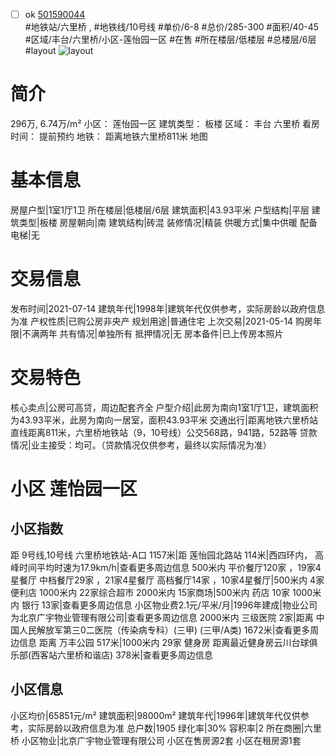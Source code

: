- [ ] ok [501590044](https://bj.5i5j.com/ershoufang/501590044.html)  
 #地铁站/六里桥 ,  #地铁线/10号线
#单价/6-8 #总价/285-300 #面积/40-45   #区域/丰台/六里桥/小区-莲怡园一区 #在售 #所在楼层/低楼层 #总楼层/6层 #layout 
![layout](http://image2a.5i5j.com/bdir/layout/0348188108b2405f8cbac0562ceef33b.jpg_P5.jpg) 
# 简介 
 296万,  6.74万/m² 
小区： 莲怡园一区
建筑类型： 板楼
区域： 丰台 六里桥
看房时间： 提前预约
地铁： 距离地铁六里桥811米 地图
# 基本信息 
 房屋户型|1室1厅1卫
所在楼层|低楼层/6层
建筑面积|43.93平米
户型结构|平层
建筑类型|板楼
房屋朝向|南
建筑结构|砖混
装修情况|精装
供暖方式|集中供暖
配备电梯|无
# 交易信息 
 发布时间|2021-07-14
建筑年代|1998年|建筑年代仅供参考，实际房龄以政府信息为准
产权性质|已购公房非央产
规划用途|普通住宅
上次交易|2021-05-14
购房年限|不满两年
共有情况|单独所有
抵押情况|无
房本备件|已上传房本照片
# 交易特色 
 核心卖点|公房可高贷，周边配套齐全
户型介绍|此房为南向1室1厅1卫，建筑面积为43.93平米，此房为南向一居室，面积43.93平米
交通出行|距离地铁六里桥站直线距离811米，六里桥地铁站（9，10号线）公交568路，941路，52路等
贷款情况|业主接受：均可。（贷款情况仅供参考，最终以实际情况为准）
# 小区 莲怡园一区
## 小区指数 
 距 9号线,10号线 六里桥地铁站-A口 1157米|距 莲怡园北路站 114米|西四环内， 高峰时间平均时速为17.9km/h|查看更多周边信息
500米内 平价餐厅120家 ，19家4星餐厅
中档餐厅29家 ，21家4星餐厅
高档餐厅14家 ，10家4星餐厅|500米内 4家便利店
1000米内 22家综合超市
2000米内 15家商场|500米内 药店 10家
1000米内 银行 13家|查看更多周边信息
小区物业费2.1元/平米/月|1996年建成|物业公司为北京广宇物业管理有限公司|查看更多周边信息
2000米内 三级医院 2家|距离 中国人民解放军第三0二医院（传染病专科）(三甲) (三甲/A类) 1672米|查看更多周边信息
距离 万丰公园 517米|1000米内 29家 健身房
距离最近健身房云川台球俱乐部(西客站六里桥和谐店) 378米|查看更多周边信息
## 小区信息 
 小区均价|65851元/m²
建筑面积|98000m²
建筑年代|1996年|建筑年代仅供参考，实际房龄以政府信息为准
总户数|1905
绿化率|30%
容积率|2
所在商圈|六里桥
小区物业|北京广宇物业管理有限公司
小区在售房源2套
小区在租房源1套
